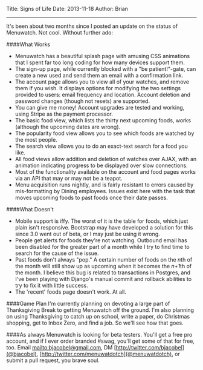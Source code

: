 Title: Signs of Life
Date: 2013-11-18
Author: Brian

------
It's been about two months since I posted an update on the status of Menuwatch. Not cool. Without further ado:

####What Works
- Menuwatch has a beautiful splash page with amusing CSS animations that I spent far too long coding for how many devices support them.
- The sign-up page, while currently blocked with a "be patient!"-gate, can create a new used and send them an email with a confirmation link.
- The account page allows you to view all of your watches, and remove them if you wish. It displays options for modifying the two settings provided to users: email frequency and location. Account deletion and password changes (though not resets) are supported.
- You can give me money! Account upgrades are tested and working, using Stripe as the payment processor.
- The basic food view, which lists the thirty next upcoming foods, works (although the upcoming dates are wrong).
- The popularity food view allows you to see which foods are watched by the most people.
- The search view allows you to do an exact-text search for a food you like. 
- All food views allow addition and deletion of watches over AJAX, with an animation indicating progress to be displayed over slow connections.
- Most of the functionality available on the account and food pages works via an API that may or may not be a teapot.
- Menu acquisition runs nightly, and is fairly resistant to errors caused by mis-formatting by Dining employees. Issues exist here with the task that moves upcoming foods to past foods once their date passes.


####What Doesn't
- Mobile support is iffy. The worst of it is the table for foods, which just plain isn't responsive. Bootstrap may have developed a solution for this since 3.0 went out of beta, or I may just be using it wrong.
- People get alerts for foods they're not watching. Outbound email has been disabled for the greater part of a month while I try to find time to search for the cause of the issue.
- Past foods don't always "pop." A certain number of foods on the *n*th of the month will still show up as upcoming when it becomes the *n+1*th of the month. I believe this bug is related to transactions in Postgres, and I've been playing with Django's manual commit and rollback abilities to try to fix it with little success.
- The 'recent' foods page doesn't work. At all.

####Game Plan
I'm currently planning on devoting a large part of Thanksgiving Break to getting Menuwatch off the ground. I'm also planning on using Thanksgiving to catch up on school, write a paper, do Christmas shopping, get to Inbox Zero, and find a job. So we'll see how that goes.

####As always
Menuwatch is looking for beta testers. You'll get a free pro account, and if I ever order branded #swag, you'll get some of that for free, too. Email [mailto:bjacobel@gmail.com](me), DM [http://twitter.com/bjacobel](@bjacobel), [http://twitter.com/menuwatdotch](@menuwatdotch), or submit a pull request, you brave soul.




 